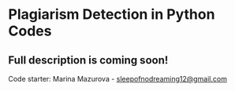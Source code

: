 ﻿Plagiarism Detection in Python Codes
===================
## Full description is coming soon!

Code starter:
Marina Mazurova - sleepofnodreaming12@gmail.com